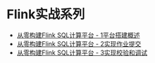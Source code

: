 # Flink实战系列



- [从零构建Flink SQL计算平台 - 1平台搭建概述](https://www.cnblogs.com/pyx0/p/12348114.html)
- [从零构建Flink SQL计算平台 - 2实现作业提交](https://www.cnblogs.com/pyx0/p/12387509.html)
- [从零构建Flink SQL计算平台 - 3实现校验和调试](https://www.cnblogs.com/pyx0/p/12441367.html)







